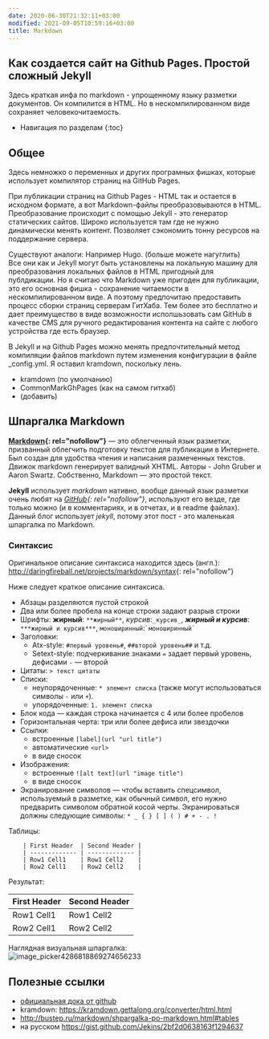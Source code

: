 ```yaml
---
date: 2020-06-30T21:32:11+03:00
modified: 2021-09-05T10:59:16+03:00
title: Markdown
---
```


## Как создается сайт на Github Pages. Простой сложный Jekyll
Здесь краткая инфа по markdown - упрощенному языку разметки документов.
Он компилится в HTML. Но в нескомпилированном виде сохраняет человекочитаемость.

* Навигация по разделам
{:toc}

## Общее

Здесь немножко о переменных и других програмных фишках, которые использует компилятор страниц на GitHub Pages.

При публикации страниц на Github Pages - HTML так и остается в исходном формате, а вот Markdown-файлы преобразовываются в HTML.  
Преобразование происходит с помощью Jekyll - это генератор статических сайтов. Широко используется там где не нужно динамически менять контент. Позволяет сэкономить тонну ресурсов на поддержание сервера.

Существуют аналоги:  Например Hugo. (больше можете нагуглить)  
Все они как и Jekyll могут быть установлены на локальную машину для преобразования локальных файлов в HTML пригодный для публдикации.  Но я считаю что Markdown уже пригоден для публикации, это его основная фишка - сохранение читаемости в нескомпилированном виде. А поэтому предпочитаю предоставить процесс сборки страниц серверам ГитХаба. Тем более это бесплатно и дает преимущество в виде возможности исполшьзовать сам GitHub в качестве CMS для ручного редактирования контента на сайте с любого устройства где есть браузер.

В Jekyll и на Github Pages можно менять предпочтительный метод компиляции файлов markdown путем изменения конфигурации в файле \_config.yml. Я оставил kramdown, поскольку лень.
* kramdown (по умолчанию)
* CommonMarkGhPages (как на самом гитхаб)
* (добавить)

## Шпаргалка Markdown


**[Markdown][1]{: rel="nofollow"}** — это облегченный язык разметки, призванный облегчить подготовку текстов для публикации в Интернете. Был создан для удобства чтения и написания размеченных текстов. Движок markdown генерирует валидный XHTML. Авторы - John Gruber и Aaron Swartz. 
Собственно, Markdown — это простой текст. 

**Jekyll** использует *markdown* нативно, вообще данный язык разметки очень любят на *[GitHub][2]{: rel="nofollow"}*, используют его везде, где только
можно (и в комментариях, и в отчетах, и в readme файлах). Данный блог использует *jekyll*, потому этот пост - это маленькая шпаргалка по Markdown.
 
### Синтаксис
Оригинальное описание синтаксиса находится здесь (англ.): <http://daringfireball.net/projects/markdown/syntax>{: rel="nofollow"}
 
Ниже следует краткое описание синтаксиса.
 
* Абзацы разделяются пустой строкой
* Два или более пробела на конце строки задают разрыв строки
* Шрифты: **жирный**: `**жирный**`, _курсив_:`_курсив_`, ***жирный и курсив***: `***жирный и курсив***`, `моноширинный`:`` `моноширинный` ``
* Заголовки:
  + Atx-style: `#первый уровень#`, `##второй уровень##` и т.д.
  + Setext-style: подчеркивание знаками `=` задает первый уровень, дефисами `-` — второй
* Цитаты: `> текст цитаты`
* Списки:
  + неупорядоченные: `* элемент списка` (также могут использоваться символы `-` или `+`).
  + упорядоченные: `1. элемент списка`
* Блок кода — каждая строка начинается с 4 или более пробелов
* Горизонтальная черта: три или более дефиса или звездочки
* Ссылки:
  + встроенные `[label](url "url title")`
  + автоматические `<url>`
  + в виде сносок
* Изображения:
  + встроенные `![alt text](url "image title")`
  + в виде сносок
* Экранирование символов — чтобы вставить спецсимвол, используемый в разметке, как обычный символ, его нужно предварить
символом обратной косой черты. Экранироваться должны следующие символы: `* _ { } [ ] ( ) # + - . !` 

Таблицы:  

        | First Header  | Second Header |
        | ------------- | ------------- |
        | Row1 Cell1    | Row1 Cell2    |
        | Row2 Cell1    | Row2 Cell2    |  

Результат:

| First Header  | Second Header |
| ------------- | ------------- |
| Row1 Cell1    | Row1 Cell2    |
| Row2 Cell1    | Row2 Cell2    |

Наглядная визуальная шпаргалка:
![image_picker4286818869274656233](https://user-images.githubusercontent.com/17731587/140794493-35babddd-9bfb-4fb6-a26f-3c3f89ff9ce4.jpg)


[1]: http://ru.wikipedia.org/wiki/Markdown "Markdown"
[2]: https://www.github.com/ "GitHub"




## Полезные ссылки
- [официальная дока от github](https://guides.github.com/features/mastering-markdown/)
- kramdown: <https://kramdown.gettalong.org/converter/html.html>  
- <http://bustep.ru/markdown/shpargalka-po-markdown.html#tables>
- на русском <https://gist.github.com/Jekins/2bf2d0638163f1294637>

